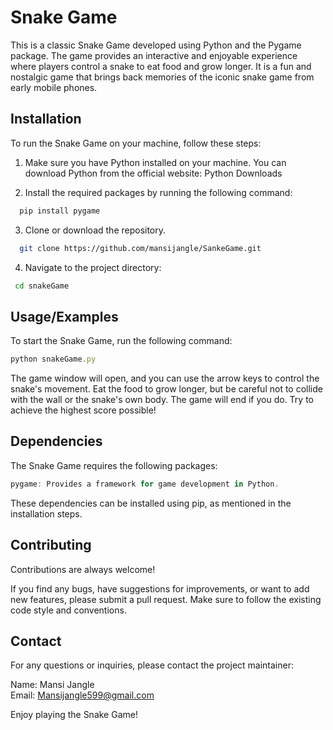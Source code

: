 
# Snake Game

This is a classic Snake Game developed using Python and the Pygame package. The game provides an interactive and enjoyable experience where players control a snake to eat food and grow longer. It is a fun and nostalgic game that brings back memories of the iconic snake game from early mobile phones.




## Installation

To run the Snake Game on your machine, follow these steps:

 1. Make sure you have Python installed on your machine. You can download Python from the official website: Python Downloads

 2. Install the required packages by running the following command:

```bash
  pip install pygame
```
 3. Clone or download the repository.

```bash
  git clone https://github.com/mansijangle/SankeGame.git
```
 4. Navigate to the project directory:
 ```bash
  cd snakeGame
```



    
## Usage/Examples

To start the Snake Game, run the following command:

```javascript
python snakeGame.py
```
The game window will open, and you can use the arrow keys to control the snake's movement. Eat the food to grow longer, but be careful not to collide with the wall or the snake's own body. The game will end if you do. Try to achieve the highest score possible!



## Dependencies
The Snake Game requires the following packages:

```javascript
pygame: Provides a framework for game development in Python.

```

These dependencies can be installed using pip, as mentioned in the installation steps.
## Contributing

Contributions are always welcome!

If you find any bugs, have suggestions for improvements, or want to add new features, please submit a pull request. Make sure to follow the existing code style and conventions.


## Contact

For any questions or inquiries, please contact the project maintainer:

Name: Mansi Jangle  
Email: Mansijangle599@gmail.com

Enjoy playing the Snake Game!